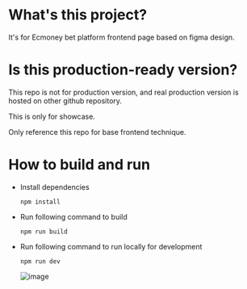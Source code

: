 # What's this project?
It's for Ecmoney bet platform frontend page based on figma design.
# Is this production-ready version?
This repo is not for production version, and real production version is hosted on other github repository.

This is only for showcase.

Only reference this repo for base frontend technique.
# How to build and run
- Install dependencies
  ```
  npm install
  ```
- Run following command to build
  ```
  npm run build
  ```
- Run following command to run locally for development
  ```
  npm run dev
  ```

  ![image](https://github.com/user-attachments/assets/fd9d5c1d-00a3-4a2b-9382-3c86f3e14f74)
